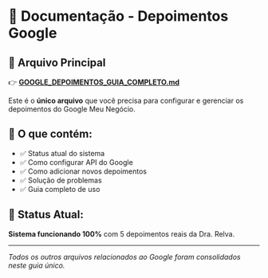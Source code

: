 # 📖 Documentação - Depoimentos Google

## 📁 **Arquivo Principal**
👉 **[GOOGLE_DEPOIMENTOS_GUIA_COMPLETO.md](./GOOGLE_DEPOIMENTOS_GUIA_COMPLETO.md)**

Este é o **único arquivo** que você precisa para configurar e gerenciar os depoimentos do Google Meu Negócio.

## 🎯 **O que contém:**
- ✅ Status atual do sistema
- ✅ Como configurar API do Google
- ✅ Como adicionar novos depoimentos
- ✅ Solução de problemas
- ✅ Guia completo de uso

## 🚀 **Status Atual:**
**Sistema funcionando 100%** com 5 depoimentos reais da Dra. Relva.

---
*Todos os outros arquivos relacionados ao Google foram consolidados neste guia único.*
